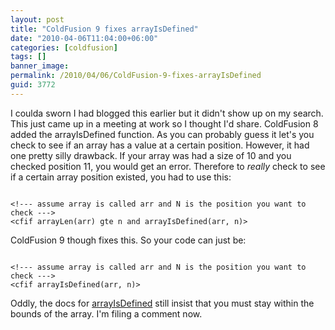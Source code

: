 ```yaml
---
layout: post
title: "ColdFusion 9 fixes arrayIsDefined"
date: "2010-04-06T11:04:00+06:00"
categories: [coldfusion]
tags: []
banner_image: 
permalink: /2010/04/06/ColdFusion-9-fixes-arrayIsDefined
guid: 3772
---
```


I coulda sworn I had blogged this earlier but it didn't show up on my search. This just came up in a meeting at work so I thought I'd share. ColdFusion 8 added the arrayIsDefined function. As you can probably guess it let's you check to see if an array has a value at a certain position. However, it had one pretty silly drawback. If your array was had a size of 10 and you checked position 11, you would get an error. Therefore to <i>really</i> check to see if a certain array position existed, you had to use this:
<p>
<code>
&lt;!--- assume array is called arr and N is the position you want to check ---&gt;
&lt;cfif arrayLen(arr) gte n and arrayIsDefined(arr, n)&gt;
</code>
<p>
ColdFusion 9 though fixes this. So your code can just be:
<p>

<code>
&lt;!--- assume array is called arr and N is the position you want to check ---&gt;
&lt;cfif arrayIsDefined(arr, n)&gt;
</code>

<p>

Oddly, the docs for <a href="http://help.adobe.com/en_US/ColdFusion/9.0/CFMLRef/WSc3ff6d0ea77859461172e0811cbec22c24-7ed3.html">arrayIsDefined</a> still insist that you must stay within the bounds of the array. I'm filing a comment now.